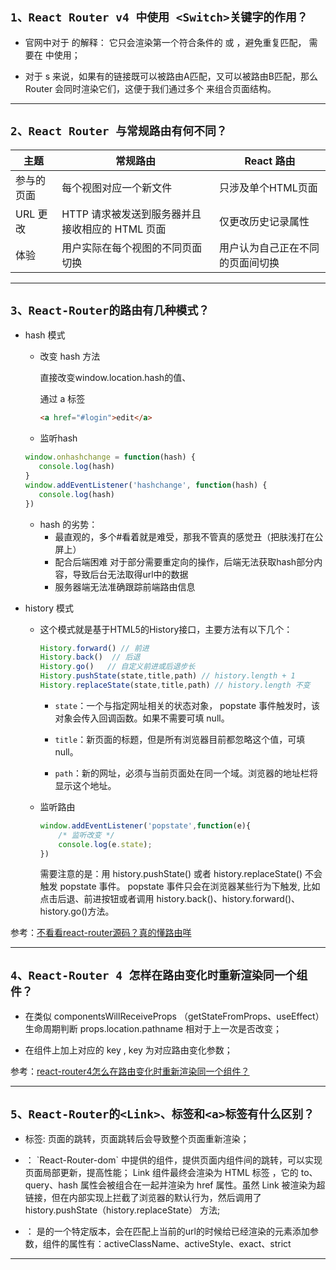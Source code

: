 
<!-- 
React-Router怎么获取历史对象？

React-Router怎么获取URL的参数？

React-Router怎么设置重定向？

源码：https://github.com/ReactTraining/react-router
 -->

## `1、React Router v4 中使用 <Switch>关键字的作用？`


- 官网中对于 <Switch> 的解释： 它只会渲染第一个符合条件的 <Route> 或 <Redirect> ，避免重复匹配，<Switch> 需要在 <Router> 中使用；

- 对于 <Route>s 来说，如果有的链接既可以被路由A匹配，又可以被路由B匹配，那么 Router 会同时渲染它们，这便于我们通过多个 <Route> 来组合页面结构。

-------------------------------------------------------------------------------------------------------

## `2、React Router 与常规路由有何不同？`

| 主题  |	常规路由  |	React 路由|
|-----  |-------      |----       |
| 参与的页面	|    每个视图对应一个新文件	                        | 只涉及单个HTML页面 |
| URL 更改     |	HTTP 请求被发送到服务器并且接收相应的 HTML 页面	| 仅更改历史记录属性 |
| 体验	       |   用户实际在每个视图的不同页面切换	                | 用户认为自己正在不同的页面间切换 |

---------------------------------------------------------------------------------------------------------

## `3、React-Router的路由有几种模式？`

- hash 模式

    - 改变 hash 方法

        直接改变window.location.hash的值、
        
        通过 a 标签 
        ```html 
        <a href="#login">edit</a>
        ```

    - 监听hash

     ```js
     window.onhashchange = function(hash) {
        console.log(hash)
    }
    window.addEventListener('hashchange', function(hash) {
        console.log(hash)
    })

     ```

    - hash 的劣势：
        - 最直观的，多个#看着就是难受，那我不管真的感觉丑（把肤浅打在公屏上）
        - 配合后端困难 对于部分需要重定向的操作，后端无法获取hash部分内容，导致后台无法取得url中的数据
        - 服务器端无法准确跟踪前端路由信息

- history 模式

    - 这个模式就是基于HTML5的History接口，主要方法有以下几个：
        ```js
        History.forward() // 前进
        History.back()  // 后退
        History.go()   // 自定义前进或后退步长
        History.pushState(state,title,path) // history.length + 1
        History.replaceState(state,title,path) // history.length 不变
        ```

        - `state`：一个与指定网址相关的状态对象， popstate 事件触发时，该对象会传入回调函数。如果不需要可填 null。

        - `title`：新页面的标题，但是所有浏览器目前都忽略这个值，可填 null。

        - `path`：新的网址，必须与当前页面处在同一个域。浏览器的地址栏将显示这个地址。

    - 监听路由

        ```js
        window.addEventListener('popstate',function(e){
            /* 监听改变 */
            console.log(e.state);
        })
        ```
        需要注意的是：用 history.pushState() 或者 history.replaceState() 不会触发 popstate 事件。 popstate 事件只会在浏览器某些行为下触发, 比如点击后退、前进按钮或者调用 history.back()、history.forward()、history.go()方法。

参考：[不看看react-router源码？真的懂路由咩](https://juejin.cn/post/6872752069766283271) 

-----------------------------------------------------------------------------------------------------

## `4、React-Router 4 怎样在路由变化时重新渲染同一个组件？`

- 在类似 componentsWillReceiveProps （getStateFromProps、useEffect）生命周期判断 props.location.pathname 相对于上一次是否改变；

- 在组件上加上对应的 key , key 为对应路由变化参数； 

参考：[react-router4怎么在路由变化时重新渲染同一个组件？](https://segmentfault.com/q/1010000011739119)

------------------------------------------------------------------------------------------------------

## `5、React-Router的<Link>、标签和<a>标签有什么区别？`

- <a>标签: 页面的跳转，页面跳转后会导致整个页面重新渲染；

- <Link>： `React-Router-dom` 中提供的组件，提供页面内组件间的跳转，可以实现页面局部更新，提高性能；
            Link 组件最终会渲染为 HTML 标签 <a>，它的 to、query、hash 属性会被组合在一起并渲染为 href 属性。虽然 Link 被渲染为超链接，但在内部实现上拦截了浏览器的默认行为，然后调用了history.pushState（history.replaceState） 方法;

- <NavLink>： <NavLink>是<Link>的一个特定版本，会在匹配上当前的url的时候给已经渲染的元素添加参数，组件的属性有：activeClassName、activeStyle、exact、strict

------------------------------------------------------------------------------------------------------